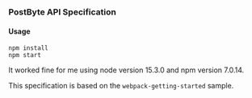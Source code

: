 
### PostByte API Specification

#### Usage

    npm install
    npm start

It worked fine for me using node version 15.3.0 and npm version 7.0.14. 

This specification is based on the `webpack-getting-started` sample.